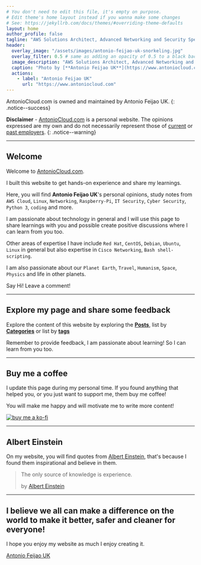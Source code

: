```yaml
---
# You don't need to edit this file, it's empty on purpose.
# Edit theme's home layout instead if you wanna make some changes
# See: https://jekyllrb.com/docs/themes/#overriding-theme-defaults
layout: home
author_profile: false
tagline: "AWS Solutions Architect, Advanced Networking and Security Specialty certifications"
header:
  overlay_image: "/assets/images/antonio-feijao-uk-snorkeling.jpg"
  overlay_filter: 0.5 # same as adding an opacity of 0.5 to a black background
  image_description: "AWS Solutions Architect, Advanced Networking and Security Specialty certifications."
  caption: "Photo by [**Antonio Feijao UK**](https://www.antoniocloud.com), snorkeling in Mexican waters."
  actions:
    - label: "Antonio Feijao UK"
      url: "https://www.antoniocloud.com"
---
```


AntonioCloud.com is owned and maintained by Antonio Feijao UK.
{: .notice--success}

**Disclaimer** - [AntonioCloud.com](https://www.antoniocloud.com) is a personal website. The opinions expressed are my own and do not necessarily represent those of [current](https://aws.amazon.com) or [past employers](https://www.linkedin.com/in/antoniofeijaouk/).
{: .notice--warning}

---

## Welcome

Welcome to [AntonioCloud.com](https://www.antoniocloud.com).

I built this website to get hands-on experience and share my learnings.

Here, you will find **Antonio Feijao UK**'s personal opinions, study notes from `AWS Cloud`, `Linux`, `Networking`, `Raspberry-Pi`, `IT Security`, `Cyber Security`, `Python 3`, `coding` and more.

I am passionate about technology in general and I will use this page to share learnings with you and possible create positive discussions where I can learn from you too.

Other areas of expertise I have include `Red Hat`, `CentOS`, `Debian`, `Ubuntu`, `Linux` in general but also expertise in `Cisco Networking`, `Bash shell-scripting`.

I am also passionate about our `Planet Earth`, `Travel`, `Humanism`, `Space`, `Physics` and life in other planets.

Say Hi! Leave a comment!

---

## Explore my page and share some feedback

Explore the content of this website by exploring the **[Posts](/posts/)**, list by **[Categories](/categories/)** or list by **[tags](/tags/)**

Remember to provide feedback, I am passionate about learning! So I can learn from you too.

---

## Buy me a coffee

I update this page during my personal time. If you found anything that helped you, or you just want to support me, them buy me coffee!

You will make me happy and will motivate me to write more content!

[![buy me a ko-fi](https://www.ko-fi.com/img/githubbutton_sm.svg)](https://ko-fi.com/B0B019526)

---

## Albert Einstein

On my website, you will find  quotes from [Albert Einstein](https://en.wikipedia.org/wiki/Albert_Einstein), that's because I found them inspirational and believe in them.

> The only source of knowledge is experience.
> 
> by [Albert Einstein](https://en.wikipedia.org/wiki/Albert_Einstein)
>

---

## I believe we all can make a difference on the world to make it better, safer and cleaner for everyone!

I hope you enjoy my website as much I enjoy creating it.

[Antonio Feijao UK](https://www.antoniocloud.com)
